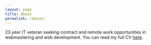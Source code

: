 ```yaml
---
layout: page
title: About
permalink: /about/
---
```


23 year IT veteran seeking contract and remote work opportunities in webmastering and web development. You can read my full CV [here](https://x3nos93.github.io/online-cv/).
